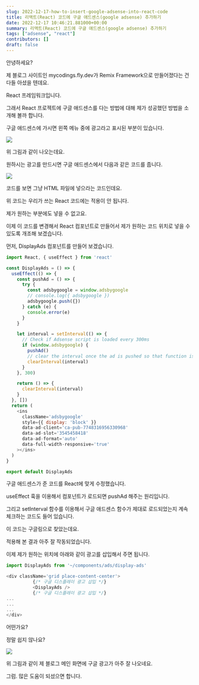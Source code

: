 ```yaml
---
slug: 2022-12-17-how-to-insert-google-adsense-into-react-code
title: 리액트(React) 코드에 구글 애드센스(google adsense) 추가하기
date: 2022-12-17 10:46:21.881000+00:00
summary: 리액트(React) 코드에 구글 애드센스(google adsense) 추가하기
tags: ["adsense", "react"]
contributors: []
draft: false
---
```


안녕하세요?

제 블로그 사이트인 mycodings.fly.dev가 Remix Framework으로 만들어졌다는 건 다들 아셨을 텐데요.

React 프레임워크입니다.

그래서 React 프로젝트에 구글 애드센스를 다는 방법에 대해 제가 성공했던 방법을 소개해 볼까 합니다.

구글 애드센스에 가시면 왼쪽 메뉴 중에 광고라고 표시된 부분이 있습니다.

![](https://blogger.googleusercontent.com/img/a/AVvXsEhBIZRc90g_0haIZaHBUYTxw1rYGZghTpPL7-nJIHa_5XcdyX1CtUgQEuYN6BWeZpA_AB4HA3ZfnMtHUJ0bY88aOIlPYH8o8-zlWRCF_SXoh2Ey1w7ro62rDOqn6SQGgLCiN6mRxGNJEBwyR3I2MLxnaMNbC_OLmKkKV1sPR1Ylhw5KVuvuAd-EtHOP=s16000)

위 그림과 같이 나오는데요.

원하시는 광고를 만드시면 구글 애드센스에서 다음과 같은 코드를 줍니다.

![](https://blogger.googleusercontent.com/img/a/AVvXsEhgYS5izaD8pREpETmNTPKi8LTD72wVXdxrC2GnYbVgnvHv4nXE6z0THDcY4ernQtU7dCWs8e05A5c8gSmWeWdEPfJCelUfIBH4ucjZfHqD3pxAMdBvA1jQxId9wbdPbnSpFgIRYueZHqsiW-b5yxMmqNdpVpX4NKNnEyfEuOg75RkXF6gqBE4fmEfL=s16000)

코드를 보면 그냥 HTML 파일에 넣으라는 코드인데요.

위 코드는 우리가 쓰는 React 코드에는 적용이 안 됩니다.

제가 원하는 부분에도 넣을 수 없고요.

이제 이 코드를 변경해서 React 컴포넌트로 만들어서 제가 원하는 코드 위치로 넣을 수 있도록 개조해 보겠습니다.

먼저, DisplayAds 컴포넌트를 만들어 보겠습니다.

```js
import React, { useEffect } from 'react'

const DisplayAds = () => {
  useEffect(() => {
    const pushAd = () => {
      try {
        const adsbygoogle = window.adsbygoogle
        // console.log({ adsbygoogle })
        adsbygoogle.push({})
      } catch (e) {
        console.error(e)
      }
    }

    let interval = setInterval(() => {
      // Check if Adsense script is loaded every 300ms
      if (window.adsbygoogle) {
        pushAd()
        // clear the interval once the ad is pushed so that function isn't called indefinitely
        clearInterval(interval)
      }
    }, 300)

    return () => {
      clearInterval(interval)
    }
  }, [])
  return (
    <ins
      className='adsbygoogle'
      style={{ display: 'block' }}
      data-ad-client='ca-pub-7748316956330968'
      data-ad-slot='3545458418'
      data-ad-format='auto'
      data-full-width-responsive='true'
    ></ins>
  )
}

export default DisplayAds

```

구글 애드센스가 준 코드를 React에 맞게 수정했습니다.

useEffect 훅을 이용해서 컴포넌트가 로드되면 pushAd 해주는 원리입니다.

그리고 setInterval 함수를 이용해서 구글 애드센스 함수가 제대로 로드되었는지 계속 체크하는 코드도 들어 있습니다.

이 코드는 구글링으로 찾았는데요.

적용해 본 결과 아주 잘 작동되었습니다.

이제 제가 원하는 위치에 아래와 같이 광고를 삽입해서 주면 됩니다.

```js
import DisplayAds from '~/components/ads/display-ads'

<div className='grid place-content-center'>
          {/* 구글 디스플레이 광고 삽입 */}
          <DisplayAds />
          {/* 구글 디스플레이 광고 삽입 */}
...
...
...
</div>
```

어떤가요?

정말 쉽지 않나요?

![](https://blogger.googleusercontent.com/img/a/AVvXsEi5CiSa7M2QRQJG5S2LhXnQi-nw9TndHx_d45IrhbjUJ7mJnrmfiI76qluFN7oo7u_xN3FIsMprLok9rp8wX1XIE6_91HOPQGZTGv82fVJX1HAP2cLsUyjcz5BpOzP2lsrOcIS7yUvIfDRqOwb6xb-TEHEH4nFLtWVf1SP9MPZKNFtYzC64tETSA8H_=w400-h304)

위 그림과 같이 제 블로그 메인 화면에 구글 광고가 아주 잘 나오네요.

그럼. 많은 도움이 되셨으면 합니다.
